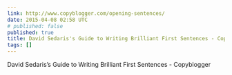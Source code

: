 ```yaml
---
link: http://www.copyblogger.com/opening-sentences/
date: 2015-04-08 02:58 UTC
# published: false
published: true
title: David Sedaris's Guide to Writing Brilliant First Sentences - Copyblogger
tags: []
---
```


David Sedaris’s Guide to Writing Brilliant First Sentences - Copyblogger
